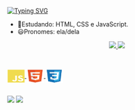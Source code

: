 <a href="https://git.io/typing-svg"><img src="https://readme-typing-svg.herokuapp.com?font=Fira+Code&pause=1000&color=B1929E&width=435&lines=Hi!+My+name+is+Karolen;23+years+old;I'm+from+Brazil;Be+welcome!+" alt="Typing SVG" /></a>
<ul>
<li>🌱Estudando: HTML, CSS e JavaScript.</li>
<li>😃Pronomes: ela/dela</li>
</ul>

<div align="center">
  <a href="https://github.com/karolencg">
  <img height="150em" src="https://github-readme-stats.vercel.app/api?username=karolencg&show_icons=true&theme=dracula&include_all_commits=true&count_private=true"/>
  <img height="150em" src="https://github-readme-stats.vercel.app/api/top-langs/?username=karolencg&layout=compact&langs_count=7&theme=dracula"/>
</div>

##
<div style="display: inline_block"><br>
  <img align="center" alt="Rafa-Js" height="30" width="40" src="https://raw.githubusercontent.com/devicons/devicon/master/icons/javascript/javascript-plain.svg">
  <img align="center" alt="Rafa-HTML" height="30" width="40" src="https://raw.githubusercontent.com/devicons/devicon/master/icons/html5/html5-original.svg">
  <img align="center" alt="Rafa-CSS" height="30" width="40" src="https://raw.githubusercontent.com/devicons/devicon/master/icons/css3/css3-original.svg">
</div>
  
  ##
  <div> 
  <a href = "mailto:karolencg@gmail.com"><img src="https://img.shields.io/badge/-Gmail-%23333?style=for-the-badge&logo=gmail&logoColor=white" target="_blank"></a>
    <a href="https://www.linkedin.com/in/karolencg/" target="_blank"><img src="https://img.shields.io/badge/-LinkedIn-%230077B5?style=for-the-badge&logo=linkedin&logoColor=white" target="_blank"></a> 
  </div>
